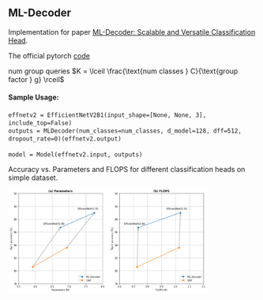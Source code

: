 ## ML-Decoder

Implementation for paper [ML-Decoder: Scalable and Versatile Classification Head](https://arxiv.org/abs/2111.12933).

The official pytorch [code](https://github.com/Alibaba-MIIL/ML_Decoder)


num group queries $K = \lceil \frac{\text{num classes } C}{\text{group factor } g} \rceil$

#### Sample Usage:

```
effnetv2 = EfficientNetV2B1(input_shape=[None, None, 3], include_top=False)
outputs = MLDecoder(num_classes=num_classes, d_model=128, dff=512, dropout_rate=0)(effnetv2.output)

model = Model(effnetv2.input, outputs)
```
Accuracy vs. Parameters and FLOPS for different classification heads on simple dataset.

<img src="https://github.com/bdghuy/ML-Decoder/blob/main/img_.PNG" width="404" height="212">
